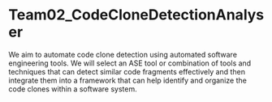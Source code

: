 # Team02_CodeCloneDetectionAnalyser
We aim to automate code clone detection using automated software engineering tools. We will select an ASE tool or combination of tools and techniques that can detect similar code fragments effectively and then integrate them into a framework that can help identify and organize the code clones within a software system.
